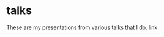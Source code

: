 talks
=====

These are my presentations from various talks that I do.  [link](kinlane.github.io/talks/)
